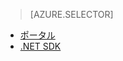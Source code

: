 > [AZURE.SELECTOR]
- [ポータル](../articles/media-services/media-services-manage-content.md)
- [.NET SDK](../articles/media-services/media-services-index-content.md)


<!--HONumber=52--> 
